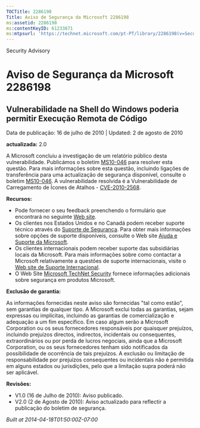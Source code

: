 ```yaml
---
TOCTitle: 2286198
Title: Aviso de Segurança da Microsoft 2286198
ms:assetid: 2286198
ms:contentKeyID: 61233871
ms:mtpsurl: 'https://technet.microsoft.com/pt-PT/library/2286198(v=Security.10)'
---
```


Security Advisory

Aviso de Segurança da Microsoft 2286198
=======================================

Vulnerabilidade na Shell do Windows poderia permitir Execução Remota de Código
------------------------------------------------------------------------------

Data de publicação: 16 de julho de 2010 | Updated: 2 de agosto de 2010

**actualizada:** 2.0

A Microsoft concluiu a investigação de um relatório público desta vulnerabilidade. Publicámos o boletim [MS10-046](http://go.microsoft.com/fwlink/?linkid=197393) para resolver esta questão. Para mais informações sobre esta questão, incluindo ligações de transferência para uma actualização de segurança disponível, consulte o boletim [MS10-046](http://go.microsoft.com/fwlink/?linkid=197393). A vulnerabilidade resolvida é a Vulnerabilidade de Carregamento de Ícones de Atalhos - [CVE-2010-2568](http://www.cve.mitre.org/cgi-bin/cvename.cgi?name=cve-2010-2568).

**Recursos:**

-   Pode fornecer o seu feedback preenchendo o formulário que encontrará no seguinte [Web site](https://support.microsoft.com/common/survey.aspx?scid=sw;en;1257&amp;showpage=1&amp;ws=technet&amp;sd=tech).
-   Os clientes nos Estados Unidos e no Canadá podem receber suporte técnico através do [Suporte de Segurança](http://go.microsoft.com/fwlink/?linkid=21131). Para obter mais informações sobre opções de suporte disponíveis, consulte o Web site [Ajuda e Suporte da Microsoft](http://support.microsoft.com).
-   Os clientes internacionais podem receber suporte das subsidiárias locais da Microsoft. Para mais informações sobre como contactar a Microsoft relativamente a questões de suporte internacionais, visite o [Web site de Suporte Internacional](http://go.microsoft.com/fwlink/?linkid=21155).
-   O Web Site [Microsoft TechNet Security](http://go.microsoft.com/fwlink/?linkid=21132) fornece informações adicionais sobre segurança em produtos Microsoft.

**Exclusão de garantia:**

As informações fornecidas neste aviso são fornecidas "tal como estão", sem garantias de qualquer tipo. A Microsoft exclui todas as garantias, sejam expressas ou implícitas, incluindo as garantias de comercialização e adequação a um fim específico. Em caso algum serão a Microsoft Corporation ou os seus fornecedores responsáveis por quaisquer prejuízos, incluindo prejuízos directos, indirectos, incidentais ou consequentes, extraordinários ou por perda de lucros negociais, ainda que a Microsoft Corporation, ou os seus fornecedores tenham sido notificados da possibilidade de ocorrência de tais prejuízos. A exclusão ou limitação de responsabilidade por prejuízos consequentes ou incidentais não é permitida em alguns estados ou jurisdições, pelo que a limitação supra poderá não ser aplicável.

**Revisões:**

-   V1.0 (16 de Julho de 2010): Aviso publicado.
-   V2.0 (2 de Agosto de 2010): Aviso actualizado para reflectir a publicação do boletim de segurança.

*Built at 2014-04-18T01:50:00Z-07:00*
